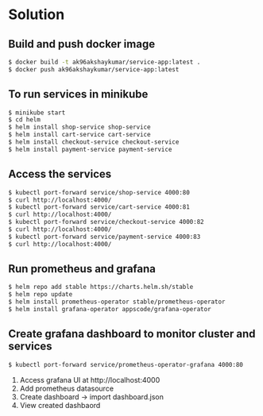 # Solution

## Build and push docker image

```bash
$ docker build -t ak96akshaykumar/service-app:latest .
$ docker push ak96akshaykumar/service-app:latest
```

## To run services in minikube

```bash
$ minikube start
$ cd helm
$ helm install shop-service shop-service
$ helm install cart-service cart-service
$ helm install checkout-service checkout-service
$ helm install payment-service payment-service
```

## Access the services

```bash
$ kubectl port-forward service/shop-service 4000:80
$ curl http://localhost:4000/
$ kubectl port-forward service/cart-service 4000:81
$ curl http://localhost:4000/
$ kubectl port-forward service/checkout-service 4000:82
$ curl http://localhost:4000/
$ kubectl port-forward service/payment-service 4000:83
$ curl http://localhost:4000/
```

## Run prometheus and grafana

```bash
$ helm repo add stable https://charts.helm.sh/stable
$ helm repo update
$ helm install prometheus-operator stable/prometheus-operator
$ helm install grafana-operator appscode/grafana-operator
```

## Create grafana dashboard to monitor cluster and services

```bash
$ kubectl port-forward service/prometheus-operator-grafana 4000:80
```

1. Access grafana UI at http://localhost:4000
2. Add prometheus datasource
3. Create dashboard -> import dashboard.json
4. View created dashbaord
